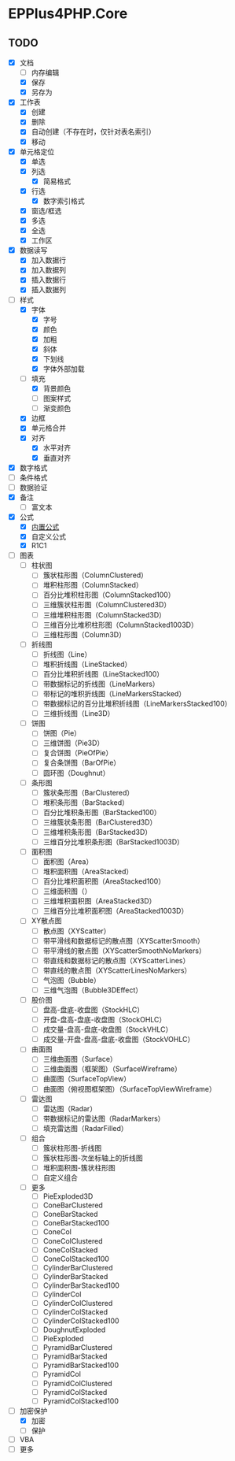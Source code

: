 # EPPlus4PHP.Core

## TODO

- [x] 文档
  - [ ] 内存编辑
  - [x] 保存
  - [x] 另存为
- [x] 工作表
  - [x] 创建
  - [x] 删除
  - [x] 自动创建（不存在时，仅针对表名索引）
  - [x] 移动
- [x] 单元格定位
  - [x] 单选
  - [x] 列选
    - [x] 简易格式
  - [x] 行选
    - [x] 数字索引格式
  - [x] 窗选/框选
  - [x] 多选
  - [x] 全选
  - [x] 工作区
- [x] 数据读写
  - [x] 加入数据行
  - [x] 加入数据列
  - [x] 插入数据行
  - [x] 插入数据列
- [ ] 样式
  - [x] 字体
    - [x] 字号
    - [x] 颜色
    - [x] 加粗
    - [x] 斜体
    - [x] 下划线
    - [x] 字体外部加载
  - [ ] 填充
    - [x] 背景颜色
    - [ ] 图案样式
    - [ ] 渐变颜色
  - [x] 边框
  - [x] 单元格合并
  - [x] 对齐
    - [x] 水平对齐
    - [x] 垂直对齐
- [x] 数字格式
- [ ] 条件格式
- [ ] 数据验证
- [x] 备注
  - [ ] 富文本
- [x] 公式
  - [x] [内置公式](supported-builtin-functions.md)
  - [x] 自定义公式
  - [x] R1C1
- [ ] 图表
  - [ ] 柱状图
    - [ ] 簇状柱形图（ColumnClustered）
    - [ ] 堆积柱形图（ColumnStacked）
    - [ ] 百分比堆积柱形图（ColumnStacked100）
    - [ ] 三维簇状柱形图（ColumnClustered3D）
    - [ ] 三维堆积柱形图（ColumnStacked3D）
    - [ ] 三维百分比堆积柱形图（ColumnStacked1003D）
    - [ ] 三维柱形图（Column3D）
  - [ ] 折线图
    - [ ] 折线图（Line）
    - [ ] 堆积折线图（LineStacked）
    - [ ] 百分比堆积折线图（LineStacked100）
    - [ ] 带数据标记的折线图（LineMarkers）
    - [ ] 带标记的堆积折线图（LineMarkersStacked）
    - [ ] 带数据标记的百分比堆积折线图（LineMarkersStacked100）
    - [ ] 三维折线图（Line3D）
  - [ ] 饼图
    - [ ] 饼图（Pie）
    - [ ] 三维饼图（Pie3D）
    - [ ] 复合饼图（PieOfPie）
    - [ ] 复合条饼图（BarOfPie）
    - [ ] 圆环图（Doughnut）
  - [ ] 条形图
    - [ ] 簇状条形图（BarClustered）
    - [ ] 堆积条形图（BarStacked）
    - [ ] 百分比堆积条形图（BarStacked100）
    - [ ] 三维簇状条形图（BarClustered3D）
    - [ ] 三维堆积条形图（BarStacked3D）
    - [ ] 三维百分比堆积条形图（BarStacked1003D）
  - [ ] 面积图
    - [ ] 面积图（Area）
    - [ ] 堆积面积图（AreaStacked）
    - [ ] 百分比堆积面积图（AreaStacked100）
    - [ ] 三维面积图（）
    - [ ] 三维堆积面积图（AreaStacked3D）
    - [ ] 三维百分比堆积面积图（AreaStacked1003D）
  - [ ] XY散点图
    - [ ] 散点图（XYScatter）
    - [ ] 带平滑线和数据标记的散点图（XYScatterSmooth）
    - [ ] 带平滑线的散点图（XYScatterSmoothNoMarkers）
    - [ ] 带直线和数据标记的散点图（XYScatterLines）
    - [ ] 带直线的散点图（XYScatterLinesNoMarkers）
    - [ ] 气泡图（Bubble）
    - [ ] 三维气泡图（Bubble3DEffect）
  - [ ] 股价图
    - [ ] 盘高-盘底-收盘图（StockHLC）
    - [ ] 开盘-盘高-盘底-收盘图（StockOHLC）
    - [ ] 成交量-盘高-盘底-收盘图（StockVHLC）
    - [ ] 成交量-开盘-盘高-盘底-收盘图（StockVOHLC）
  - [ ] 曲面图
    - [ ] 三维曲面图（Surface）
    - [ ] 三维曲面图（框架图）（SurfaceWireframe）
    - [ ] 曲面图（SurfaceTopView）
    - [ ] 曲面图（俯视图框架图）（SurfaceTopViewWireframe）
  - [ ] 雷达图
    - [ ] 雷达图（Radar）
    - [ ] 带数据标记的雷达图（RadarMarkers）
    - [ ] 填充雷达图（RadarFilled）
  - [ ] 组合
    - [ ] 簇状柱形图-折线图
    - [ ] 簇状柱形图-次坐标轴上的折线图
    - [ ] 堆积面积图-簇状柱形图
    - [ ] 自定义组合
  - [ ] 更多
    - [ ] PieExploded3D
    - [ ] ConeBarClustered
    - [ ] ConeBarStacked
    - [ ] ConeBarStacked100
    - [ ] ConeCol
    - [ ] ConeColClustered
    - [ ] ConeColStacked
    - [ ] ConeColStacked100
    - [ ] CylinderBarClustered
    - [ ] CylinderBarStacked
    - [ ] CylinderBarStacked100
    - [ ] CylinderCol
    - [ ] CylinderColClustered
    - [ ] CylinderColStacked
    - [ ] CylinderColStacked100
    - [ ] DoughnutExploded
    - [ ] PieExploded
    - [ ] PyramidBarClustered
    - [ ] PyramidBarStacked
    - [ ] PyramidBarStacked100
    - [ ] PyramidCol
    - [ ] PyramidColClustered
    - [ ] PyramidColStacked
    - [ ] PyramidColStacked100
- [ ] 加密保护
  - [x] 加密
  - [ ] 保护
- [ ] VBA
- [ ] 更多
